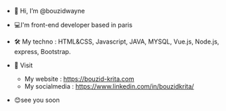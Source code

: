 - 👋 Hi, I’m @bouzidwayne
- 💻I'm front-end developer based in paris
- 🛠 My techno : HTML&CSS, Javascript, JAVA, MYSQL, Vue.js, Node.js, express, Bootstrap.
- 🔗 Visit 
  - My website : https://bouzid-krita.com 
  - My socialmedia : https://www.linkedin.com/in/bouzidkrita/
  
 - 😊see you soon


